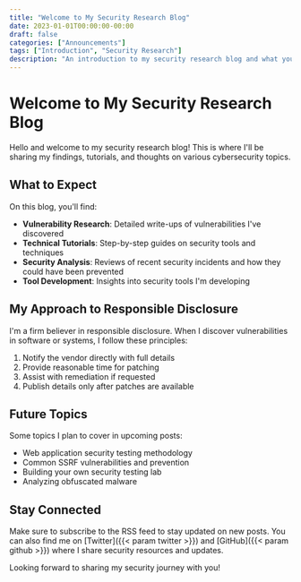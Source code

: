 ```yaml
---
title: "Welcome to My Security Research Blog"
date: 2023-01-01T00:00:00-00:00
draft: false
categories: ["Announcements"]
tags: ["Introduction", "Security Research"]
description: "An introduction to my security research blog and what you can expect from my future posts."
---
```


# Welcome to My Security Research Blog

Hello and welcome to my security research blog! This is where I'll be sharing my findings, tutorials, and thoughts on various cybersecurity topics.

## What to Expect

On this blog, you'll find:

- **Vulnerability Research**: Detailed write-ups of vulnerabilities I've discovered
- **Technical Tutorials**: Step-by-step guides on security tools and techniques
- **Security Analysis**: Reviews of recent security incidents and how they could have been prevented
- **Tool Development**: Insights into security tools I'm developing

## My Approach to Responsible Disclosure

I'm a firm believer in responsible disclosure. When I discover vulnerabilities in software or systems, I follow these principles:

1. Notify the vendor directly with full details
2. Provide reasonable time for patching
3. Assist with remediation if requested
4. Publish details only after patches are available

## Future Topics

Some topics I plan to cover in upcoming posts:

- Web application security testing methodology
- Common SSRF vulnerabilities and prevention
- Building your own security testing lab
- Analyzing obfuscated malware

## Stay Connected

Make sure to subscribe to the RSS feed to stay updated on new posts. You can also find me on [Twitter]({{< param twitter >}}) and [GitHub]({{< param github >}}) where I share security resources and updates.

Looking forward to sharing my security journey with you!
